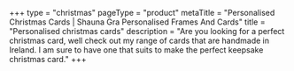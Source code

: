 +++
type = "christmas"
pageType = "product"
metaTitle = "Personalised Christmas Cards | Shauna Gra Personalised Frames And Cards"
title = "Personalised christmas cards"
description = "Are you looking for a perfect christmas card, well check out my range of cards that are handmade in Ireland. I am sure to have one that suits to make the perfect keepsake christmas card."
+++